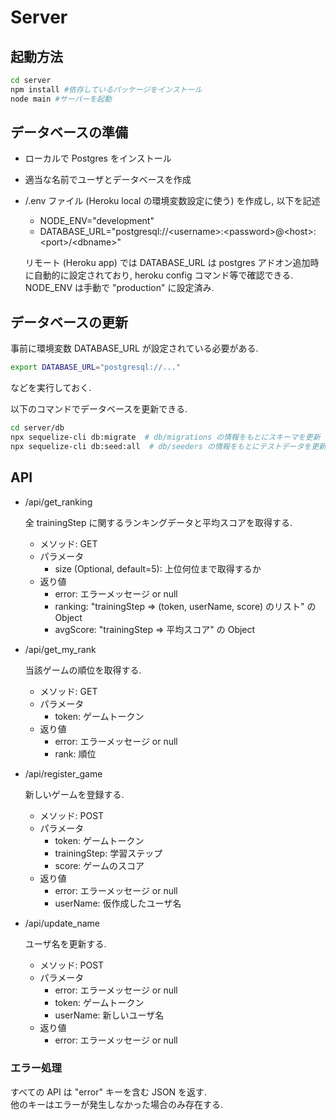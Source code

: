 # Server

## 起動方法

```bash
cd server
npm install #依存しているパッケージをインストール
node main #サーバーを起動
```

## データベースの準備
- ローカルで Postgres をインストール
- 適当な名前でユーザとデータベースを作成
- /.env ファイル (Heroku local の環境変数設定に使う) を作成し, 以下を記述
    - NODE_ENV="development"
    - DATABASE_URL="postgresql://&lt;username&gt;:&lt;password&gt;@&lt;host&gt;:&lt;port&gt;/&lt;dbname&gt;"

    リモート (Heroku app) では DATABASE_URL は postgres アドオン追加時に自動的に設定されており, heroku config コマンド等で確認できる.  
    NODE_ENV は手動で "production" に設定済み.

## データベースの更新
事前に環境変数 DATABASE_URL が設定されている必要がある.
```bash
export DATABASE_URL="postgresql://..."
```
などを実行しておく.

以下のコマンドでデータベースを更新できる.
```bash
cd server/db
npx sequelize-cli db:migrate  # db/migrations の情報をもとにスキーマを更新
npx sequelize-cli db:seed:all  # db/seeders の情報をもとにテストデータを更新
```

## API

- /api/get_ranking

    全 trainingStep に関するランキングデータと平均スコアを取得する.

    - メソッド: GET
    - パラメータ
        - size (Optional, default=5): 上位何位まで取得するか
    - 返り値
        - error: エラーメッセージ or null
        - ranking: "trainingStep => (token, userName, score) のリスト" の Object
        - avgScore: "trainingStep => 平均スコア" の Object

- /api/get_my_rank

    当該ゲームの順位を取得する.

    - メソッド: GET
    - パラメータ
        - token: ゲームトークン
    - 返り値
        - error: エラーメッセージ or null
        - rank: 順位

- /api/register_game

    新しいゲームを登録する.

    - メソッド: POST
    - パラメータ
        - token: ゲームトークン
        - trainingStep: 学習ステップ
        - score: ゲームのスコア
    - 返り値
        - error: エラーメッセージ or null
        - userName: 仮作成したユーザ名

- /api/update_name

    ユーザ名を更新する.

    - メソッド: POST
    - パラメータ
        - error: エラーメッセージ or null
        - token: ゲームトークン
        - userName: 新しいユーザ名
    - 返り値
        - error: エラーメッセージ or null

### エラー処理

すべての API は "error" キーを含む JSON を返す.  
他のキーはエラーが発生しなかった場合のみ存在する.
